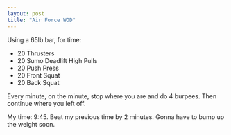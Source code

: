 ```yaml
---
layout: post
title: "Air Force WOD"
---
```


Using a 65lb bar, for time:

- 20 Thrusters
- 20 Sumo Deadlift High Pulls
- 20 Push Press
- 20 Front Squat
- 20 Back Squat

Every minute, on the minute, stop where you are and do 4 burpees. Then continue where you left off.

My time: 9:45. Beat my previous time by 2 minutes. Gonna have to bump up the weight soon.
